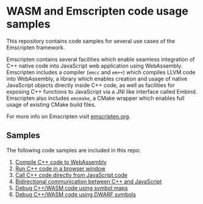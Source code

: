 # WASM and Emscripten code usage samples

This repository contains code samples for several use cases of the Emscripten framework.

Emscripten contains several facilities which enable seamless integration of C++ native code into JavaScript web application
using WebAssembly. Emscripten includes a compiler (`emcc` and `em++`) which compiles LLVM code into WebAssembly, a library which enables creation and usage of native JavaScript objects directly inside C++ code, as well as facilities for exposing C++ functions to JavaScript via a JNI like interface called Embind. Emscripten also includes `emcmake`, a CMake wrapper which enables full usage of existing CMake build files.

For more info on Emscripten visit [emscripten.org](https://emscripten.org/).

## Samples

The following code samples are included in this repo:
1. [Compile C++ code to WebAssembly](01-cpp-to-wasm)
2. [Run C++ code in a browser window](02-run-cpp-in-browser)
3. [Call C++ code directly from JavaScript code](03-call-cpp-from-js)
4. [Bidirectional communication between C++ and JavaScript](04-bidirectional-communication)
5. [Debug C++/WASM code using symbol maps](05-symbol-maps)
6. [Debug C++/WASM code using DWARF symbols](06-dwarf-symbols)

